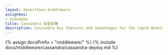 ```yaml
---
layout: docwithnav-middleware
assignees:
- ashvayka
title: Cassandra 安装部署
description: Cassandra key features and advantages for the rapid development of IoT projects and applications.
---
```


{% assign docsPrefix = "middleware/" %}
{% include docs/middleware/cassandra/cassandra-deploy.md %}

